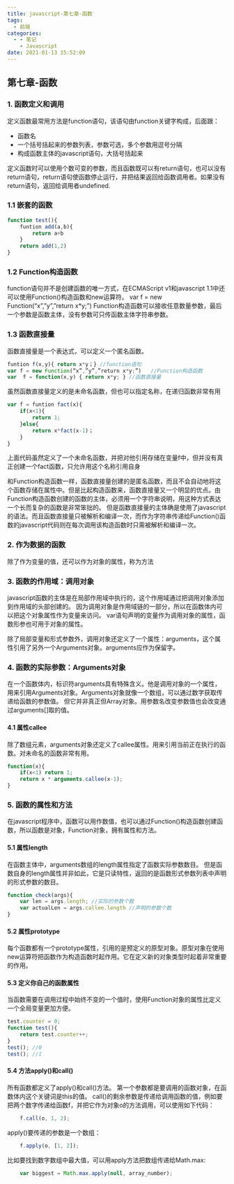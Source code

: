 ```yaml
---
title: javascript-第七章-函数
tags:
  - 前端
categories:
  - - 笔记
    - Javascript
date: 2021-01-13 15:52:09
---
```


## 第七章-函数

### 1. 函数定义和调用

定义函数最常用方法是function语句，该语句由function关键字构成，后面跟：

+ 函数名
+ 一个括号括起来的参数列表，参数可选，多个参数用逗号分隔
+ 构成函数主体的javascript语句，大括号括起来

定义函数时可以使用个数可变的参数，而且函数既可以有return语句，也可以没有return语句，return语句使函数停止运行，并把结果返回给函数调用者。如果没有return语句，返回给调用者undefined.

### 1.1 嵌套的函数

```javascript
function test(){
    funtion add(a,b){
        return a+b
    }
    return add(1,2)
}
```

### 1.2 Function构造函数

function语句并不是创建函数的唯一方式，在ECMAScript v1和javascript 1.1中还可以使用Function()构造函数和new运算符。
var f = new Function(“x”,”y”,”return x*y;”)
Function构造函数可以接收任意数量参数，最后一个参数是函数主体，没有参数可只传函数主体字符串参数。

### 1.3 函数直接量

函数直接量是一个表达式，可以定义一个匿名函数。

```javascript
funtion f(x,y){	return x*y；} //function语句
var f = new Function(“x”,”y”,”return x*y;”)   //Function构造函数
var  f = function(x,y) { return x*y; } //函数直接量
```

虽然函数直接量定义的是未命名函数，但也可以指定名称，在递归函数非常有用

```javascript
var f = funtion fact(x){
    if(x<1){
        return 1;
    }else{
        return x*fact(x-1)；
    }
}
```

上面代码虽然定义了一个未命名函数，并把对他引用存储在变量f中，但并没有真正创建一个fact函数，只允许用这个名称引用自身

和Function构造函数一样，函数直接量创建的是匿名函数，而且不会自动地将这个函数存储在属性中。但是比起构造函数来，函数直接量又一个明显的优点。由Function构造函数创建的函数的主体，必须用一个字符串说明，用这种方式表达一个长而复杂的函数是非常笨拙的。
但是函数直接量的主体确是使用了javascript的语法。而且函数直接量只被解析和编译一次，而作为字符串传递给Function()函数的javascript代码则在每次调用该构造函数时只需被解析和编译一次。

### 2. 作为数据的函数

除了作为变量的值，还可以作为对象的属性，称为方法

### 3. 函数的作用域：调用对象

javascript函数的主体是在局部作用域中执行的，这个作用域通过把调用对象添加到作用域的头部创建的。
因为调用对象是作用域链的一部分，所以在函数体内可以把这个对象属性作为变量来访问。
var语句声明的变量作为调用对象的属性，函数形参也可用于对象的属性。

除了局部变量和形式参数外，调用对象还定义了一个属性：arguments，这个属性引用了另外一个Arguments对象。arguments应作为保留字。

### 4. 函数的实际参数：Arguments对象

在一个函数体内，标识符arguments具有特殊含义。他是调用对象的一个属性，用来引用Arguments对象。Arguments对象就像一个数组，可以通过数字获取传递给函数的参数值。
但它并非真正但Array对象。用参数名改变参数值也会改变通过arguments[]取的值。

#### 4.1 属性callee

除了数组元素，arguments对象还定义了callee属性。用来引用当前正在执行的函数。对未命名的函数非常有用。

```javascript
function(x){
    if(x<1) return 1;
    return x * arguments.callee(x-1);
}
```

### 5. 函数的属性和方法

在javascript程序中，函数可以用作数值，也可以通过Function()构造函数创建函数，所以函数是对象，Function对象，拥有属性和方法。

#### 5.1 属性length

在函数主体中，arguments数组的length属性指定了函数实际参数数目。
但是函数自身的length属性并非如此，它是只读特性，返回的是函数形式参数列表中声明的形式参数的数目。

```javascript
function check(args){
    var len = args.length; //实际的参数个数
    var actualLen = args.callee.length //声明的参数个数
}
```

#### 5.2 属性prototype

每个函数都有一个prototype属性，引用的是预定义的原型对象。原型对象在使用new运算符把函数作为构造函数时起作用。它在定义新的对象类型时起着非常重要的作用。

#### 5.3 定义你自己的函数属性

当函数需要在调用过程中始终不变的一个值时，使用Function对象的属性比定义一个全局变量更加方便。

```javascript
test.counter = 0;
function test(){
    return test.counter++;
}
test(); //0
test(); //1
```

#### 5.4 方法apply()和call()

所有函数都定义了apply()和call()方法。
第一个参数都是要调用的函数对象，在函数体内这个关键词是this的值。
call()的剩余参数是传递给调用函数的值，例如要把两个数字传递给函数f，并把它作为对象o的方法调用，可以使用如下代码：

```javascript
    f.call(o, 1, 2);
```

apply()要传递的参数是一个数组：

```javascript
    f.apply(o, [1, 2]);
```

比如要找到数字数组中最大值，可以用apply方法把数组传递给Math.max:

```javascript
    var biggest = Math.max.apply(null, array_number);
```
